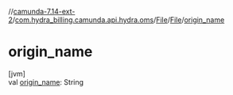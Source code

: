 //[camunda-7.14-ext-2](../../../../index.md)/[com.hydra_billing.camunda.api.hydra.oms](../../index.md)/[File](../index.md)/[File](index.md)/[origin_name](origin_name.md)

# origin_name

[jvm]\
val [origin_name](origin_name.md): String
